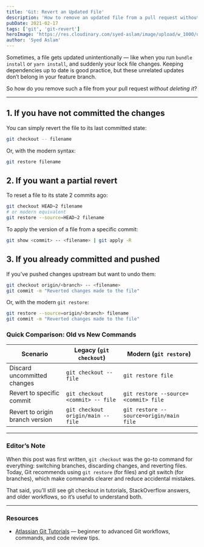 ```yaml
---
title: 'Git: Revert an Updated File'
description: 'How to remove an updated file from a pull request without deleting the file itself — ensuring your changeset stays clean and focused.'
pubDate: 2021-02-17
tags: ['git', 'git-revert']
heroImage: 'https://res.cloudinary.com/syed-aslam/image/upload/w_1000/q_auto/f_auto/v1613586919/jim-wilson-5QvsD0AaXPk-unsplash_fxcwvt.jpg'
author: 'Syed Aslam'
---
```


Sometimes, a file gets updated unintentionally — like when you run `bundle install` or `yarn install`, and suddenly your lock file changes. Keeping dependencies up to date is good practice, but these unrelated updates don’t belong in your feature branch.

So how do you remove such a file from your pull request _without deleting it_?

---

## 1. If you have not committed the changes

You can simply revert the file to its last committed state:

```bash
git checkout -- filename
```

Or, with the modern syntax:

```bash
git restore filename
```

## 2. If you want a partial revert

To reset a file to its state 2 commits ago:

```bash
git checkout HEAD~2 filename
# or modern equivalent
git restore --source=HEAD~2 filename
```

To apply the version of a file from a specific commit:

```bash
git show <commit> -- <filename> | git apply -R
```

## 3. If you already committed and pushed

If you’ve pushed changes upstream but want to undo them:

```bash
git checkout origin/<branch> -- <filename>
git commit -m "Reverted changes made to the file"
```

Or, with the modern `git restore`:

```bash
git restore --source=origin/<branch> filename
git commit -m "Reverted changes made to the file"
```

### Quick Comparison: Old vs New Commands

| Scenario                        | Legacy (`git checkout`)            | Modern (`git restore`)                  |
| ------------------------------- | ---------------------------------- | --------------------------------------- |
| Discard uncommitted changes     | `git checkout -- file`             | `git restore file`                      |
| Revert to specific commit       | `git checkout <commit> -- file`    | `git restore --source=<commit> file`    |
| Revert to origin branch version | `git checkout origin/main -- file` | `git restore --source=origin/main file` |

---

### Editor’s Note

When this post was first written, `git checkout` was the go-to command for everything: switching branches, discarding changes, and reverting files. Today, Git recommends using `git restore` (for files) and git switch (for branches), which make commands clearer and reduce accidental mistakes.

That said, you’ll still see git checkout in tutorials, StackOverflow answers, and older workflows, so it’s useful to understand both.

---

### Resources

- [Atlassian Git Tutorials](https://www.atlassian.com/git) — beginner to advanced Git workflows, commands, and code review tips.
